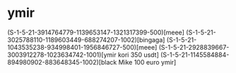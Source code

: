 # ymir
(S-1-5-21-3914764779-1139653147-1321317399-500)[meee]
(S-1-5-21-3025788110-1189603449-688274207-1002)[bingaga]
(S-1-5-21-1043535238-934998401-1956846727-500)[meee]
(S-1-5-21-2928839667-3003912278-1023634742-1001)[ymir  kori 350 usdt]
(S-1-5-21-1145584884-894980902-883648345-1002)[black Mike 100 euro ymir]
